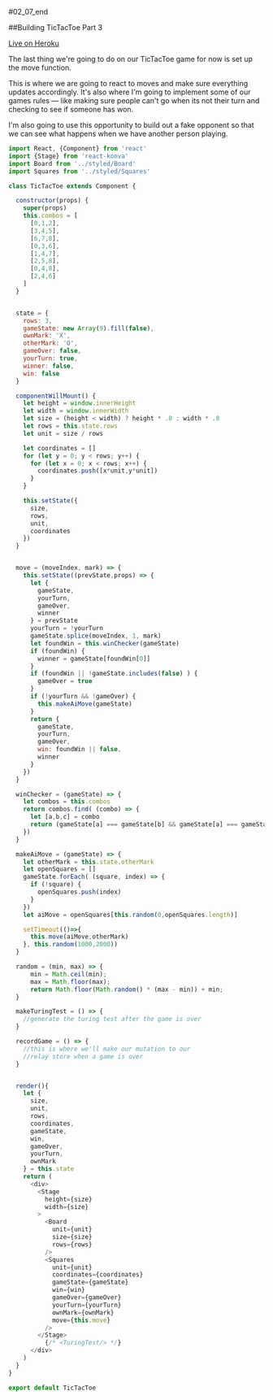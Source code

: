 #02_07_end

##Building TicTacToe Part 3

[Live on Heroku](https://tictacturing-02-07.herokuapp.com/)

The last thing we're going to do on our TicTacToe game for now is set up the move function.


This is where we are going to react to moves and make sure everything updates accordingly. It's also where I'm going to implement some of our games rules –– like making sure people can't go when its not their turn and checking to see if someone has won.

I'm also going to use this opportunity to build out a fake opponent so that we can see what happens when we have another person playing.

```javascript
import React, {Component} from 'react'
import {Stage} from 'react-konva'
import Board from '../styled/Board'
import Squares from '../styled/Squares'

class TicTacToe extends Component {

  constructor(props) {
    super(props)
    this.combos = [
      [0,1,2],
      [3,4,5],
      [6,7,8],
      [0,3,6],
      [1,4,7],
      [2,5,8],
      [0,4,8],
      [2,4,6]
    ]
  }


  state = {
    rows: 3,
    gameState: new Array(9).fill(false),
    ownMark: 'X',
    otherMark: 'O',
    gameOver: false,
    yourTurn: true,
    winner: false,
    win: false
  }

  componentWillMount() {
    let height = window.innerHeight
    let width = window.innerWidth
    let size = (height < width) ? height * .8 : width * .8
    let rows = this.state.rows
    let unit = size / rows

    let coordinates = []
    for (let y = 0; y < rows; y++) {
      for (let x = 0; x < rows; x++) {
        coordinates.push([x*unit,y*unit])
      }
    }

    this.setState({
      size,
      rows,
      unit,
      coordinates
    })
  }


  move = (moveIndex, mark) => {
    this.setState((prevState,props) => {
      let {
        gameState,
        yourTurn,
        gameOver,
        winner
      } = prevState
      yourTurn = !yourTurn
      gameState.splice(moveIndex, 1, mark)
      let foundWin = this.winChecker(gameState)
      if (foundWin) {
        winner = gameState[foundWin[0]]
      }
      if (foundWin || !gameState.includes(false) ) {
        gameOver = true
      }
      if (!yourTurn && !gameOver) {
        this.makeAiMove(gameState)
      }
      return {
        gameState,
        yourTurn,
        gameOver,
        win: foundWin || false,
        winner
      }
    })
  }

  winChecker = (gameState) => {
    let combos = this.combos
    return combos.find( (combo) => {
      let [a,b,c] = combo
      return (gameState[a] === gameState[b] && gameState[a] === gameState[c] && gameState[a])
    })
  }

  makeAiMove = (gameState) => {
    let otherMark = this.state.otherMark
    let openSquares = []
    gameState.forEach( (square, index) => {
      if (!square) {
        openSquares.push(index)
      }
    })
    let aiMove = openSquares[this.random(0,openSquares.length)]

    setTimeout(()=>{
      this.move(aiMove,otherMark)
    }, this.random(1000,2000))
  }

  random = (min, max) => {
      min = Math.ceil(min);
      max = Math.floor(max);
      return Math.floor(Math.random() * (max - min)) + min;
  }

  makeTuringTest = () => {
    //generate the turing test after the game is over
  }

  recordGame = () => {
    //this is where we'll make our mutation to our
    //relay store when a game is over
  }


  render(){
    let {
      size,
      unit,
      rows,
      coordinates,
      gameState,
      win,
      gameOver,
      yourTurn,
      ownMark
    } = this.state
    return (
      <div>
        <Stage
          height={size}
          width={size}
        >
          <Board
            unit={unit}
            size={size}
            rows={rows}
          />
          <Squares
            unit={unit}
            coordinates={coordinates}
            gameState={gameState}
            win={win}
            gameOver={gameOver}
            yourTurn={yourTurn}
            ownMark={ownMark}
            move={this.move}
          />
        </Stage>
          {/* <TuringTest/> */}
      </div>
    )
  }
}

export default TicTacToe
```
